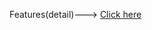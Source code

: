 Features(detail)---> [Click here](https://docs.google.com/document/d/1Dr_m6Ad0hRQxPAiisXo3U29lDP1xvIRX/edit?usp=sharing&ouid=102747461597125849902&rtpof=true&sd=true)
